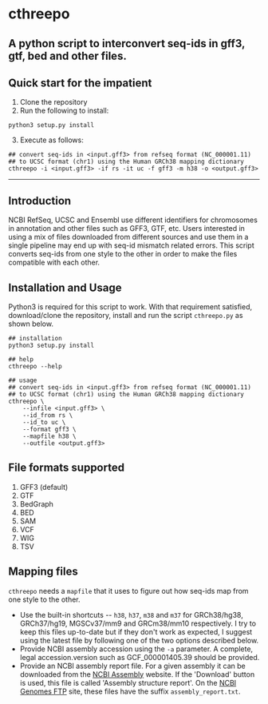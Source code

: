 # cthreepo
A python script to interconvert seq-ids in gff3, gtf, bed and other files.
---
## Quick start for the impatient
1. Clone the repository
2. Run the following to install: 
```
python3 setup.py install
```
3. Execute as follows:
```
## convert seq-ids in <input.gff3> from refseq format (NC_000001.11)
## to UCSC format (chr1) using the Human GRCh38 mapping dictionary
cthreepo -i <input.gff3> -if rs -it uc -f gff3 -m h38 -o <output.gff3>
```
---
## Introduction
NCBI RefSeq, UCSC and Ensembl use different identifiers for chromosomes in annotation and other files such as GFF3, GTF, etc. Users interested in using a mix of files downloaded from different sources and use them in a single pipeline may end up with seq-id mismatch related errors. This script converts seq-ids from one style to the other in order to make the files compatible with each other.

## Installation and Usage
Python3 is required for this script to work. With that requirement satisfied, download/clone the repository, install and run the script `cthreepo.py` as shown below.
```
## installation
python3 setup.py install

## help
cthreepo --help 

## usage
## convert seq-ids in <input.gff3> from refseq format (NC_000001.11)
## to UCSC format (chr1) using the Human GRCh38 mapping dictionary
cthreepo \
    --infile <input.gff3> \
    --id_from rs \
    --id_to uc \
    --format gff3 \
    --mapfile h38 \
    --outfile <output.gff3>
```

## File formats supported
1. GFF3 (default)
2. GTF
3. BedGraph
4. BED
5. SAM
6. VCF
7. WIG
8. TSV

## Mapping files
`cthreepo` needs a `mapfile` that it uses to figure out how seq-ids map from one style to the other. 
* Use the built-in shortcuts -- `h38`, `h37`, `m38` and `m37` for GRCh38/hg38, GRCh37/hg19, MGSCv37/mm9 and GRCm38/mm10 respectively. I try to keep this files up-to-date but if they don't work as expected, I suggest using the latest file by following one of the two options described below.
* Provide NCBI assembly accession using the `-a` parameter. A complete, legal accession.version such as GCF_000001405.39 should be provided. 
* Provide an NCBI assembly report file. For a given assembly it can be downloaded from the [NCBI Assembly](https://www.ncbi.nlm.nih.gov/assembly) website. If the 'Download' button is used, this file is called 'Assembly structure report'. On the [NCBI Genomes FTP](https://ftp.ncbi.nlm.nih.gov/genomes/all/) site, these files have the suffix `assembly_report.txt`. 

